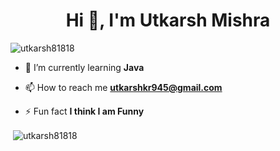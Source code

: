 <h1 align="center">Hi 👋, I'm Utkarsh Mishra</h1>
<p align="left"> <img src="https://komarev.com/ghpvc/?username=utkarsh81818&label=Profile%20views&color=0e75b6&style=flat" alt="utkarsh81818" /> </p>

- 🌱 I’m currently learning **Java**

- 📫 How to reach me **utkarshkr945@gmail.com**

- ⚡ Fun fact **I think I am Funny**


<p>&nbsp;<img align="center" src="https://github-readme-stats.vercel.app/api?username=utkarsh81818&show_icons=true&locale=en" alt="utkarsh81818" /></p>
